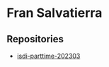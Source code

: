 # Fran Salvatierra

## Repositories

- [isdi-parttime-202303](https://github.com/Ridie-Kings/isdi-parttime-202303) 